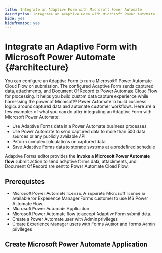 ```yaml
---
title: Integrate an Adaptive Form with Microsoft Power Automate
description: Integrate an Adaptive Form with Microsoft Power Automate.
hide: yes
hidefromtoc: yes
---
```


# Integrate an Adaptive Form with Microsoft Power Automate {#architecture}

You can configure an Adaptive Form to run a Microsoft® Power Automate Cloud Flow on submission. The configured Adaptive Form sends captured data, attachments, and Document Of Record to Power Automate Cloud Flow for processing. It helps you build custom data capture experience while harnessing the power of Microsoft® Power Automate to build business logics around captured data and automate customer workflows. Here are a few examples of what you can do after integrating an Adaptive Form with Microsoft Power Automate: 

* Use Adaptive Forms data in a Power Automate business processes
* Use Power Automate to send captured data to more than 500 data sources or any publicly available API  
* Peform complex calculations on captured data
* Save Adaptive Forms data to storage systems at a predefined schedule

Adaptive Forms editor provides the **Invoke a Microsoft Power Automate flow** submit action to send adaptive forms data, attachments, and Document Of Record are sent to Power Automate Cloud Flow.

## Prerequistes

* Microsoft Power Automate license: A separate Microsoft license is available for Experience Manager Forms customer to use MS Power Automate Flow.
* Microsoft Power Automate Application 
* Microsoft Power Automate flow to accept Adaptive Form submit data.
* Create a Power Automate user with Admin privileges
* Create Experience Manager users with Forms Author and Forms Admin privileges

## Create Microsoft Power Automate Application